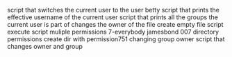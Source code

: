 script that switches the current user to the user betty
script that prints the effective username of the current user
script that prints all the groups the current user is part of
changes the owner of the file
create empty file script
execute script
muliple permissions
7-everybody
jamesbond 007
directory permissions
create dir with permission751
changing group owner
script that changes owner and group
